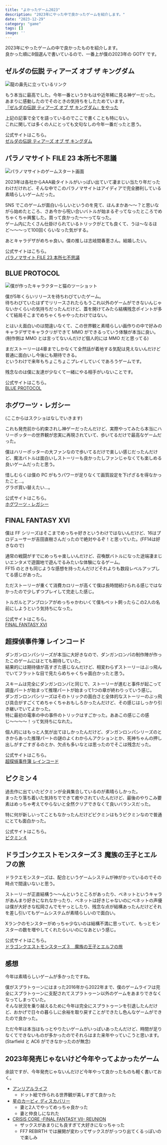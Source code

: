 ```yaml
---
title: "よかったゲーム2023"
description: "2023年にやった中で良かったゲームを紹介します。"
date: "2023-12-29"
category: "game"
tags: []
image: ''
---
```


2023年にやったゲームの中で良かったものを紹介します。  
良かった順に8個選んで書いているので、一番上が僕の2023年の GOTY です。

## ゼルダの伝説 ティアーズ オブ ザ キングダム

![龍の鼻先に立っているリンク](./01.png "なぜかこんなキャプチャしかなかった…")

もう本当に最高でした。今年一番というかもはや近年稀に見る神ゲーだった。  
あまりに感動したのでそのときの気持ちをしたためています。  
[『ゼルダの伝説 ティアーズ オブ ザ キングダム』をやった](https://blog.nabeliwo.com/2023/05/zelda-totk/)

上記の記事で全てを語っているのでここで書くことも特にない。  
これに関しては多くの人にとっても文句なしの今年一番だったと思う。

公式サイトはこちら。  
[ゼルダの伝説 ティアーズ オブ ザ キングダム](https://www.nintendo.co.jp/zelda/totk/index.html)

## パラノマサイト FILE 23 本所七不思議

![パラノマサイトのゲームスタート画面](./02.png)

2023年は各社からAAA級タイトルがいっぱい出ていて凄まじい当たり年だったわけだけれど、そんな中でこのパラノマサイトはアイディアで完全勝利している素晴らしいゲームだった。

SNS でこのゲームが面白いらしいというのを見て、ほんまかあ〜〜？と思いながら始めたところ、さあ今から呪い合いバトルが始まるぞってなったところでめちゃくちゃ興奮した。買って良かった〜〜ってなった。  
ゲーム内にたくさん仕掛けられているトリックがとても良くて、うは〜なるほど〜〜〜って100回くらいなった気がする。

あとキャラデザがめちゃ良い。僕の推しは志岐間春恵さん。結婚したい。

公式サイトはこちら。  
[パラノマサイト FILE 23 本所七不思議](https://www.jp.square-enix.com/paranormasight/)

## BLUE PROTOCOL

![僕が作ったキャラクターと猫のツーショット](./03.png "このゲームの良さは世界観とキャラクターのかわいさです")

僕が5年くらいリリースを待ちわびていたゲーム。  
待ちわびていたはずでリリースされたらもうこれ以外のゲームができないんじゃないかくらいの気持ちだったんだけど、蓋を開けてみたら結構残念ポイントが多くて結局そこまでめちゃくちゃやったわけではない。

とはいえ面白いのは間違いなくて、この世界観と素晴らしい画作りの中で好みのキャラデザでキャラクリができて MMO ができるっていう体験が本当に良い。  
(制作側は MMO とは言ってないんだけど個人的には MMO だと思ってる)

まだストーリーは4章までしかなくて全然話が着地する気配は見えないんだけど普通に面白いし今後にも期待できる。  
というわけで来年もちょこちょこプレイしていくであろうゲームです。

残念なのは僕に友達が少なくて一緒にやる相手がいないことです。

公式サイトはこちら。  
[BLUE PROTOCOL](https://blue-protocol.com/)

## ホグワーツ・レガシー

(ここからはスクショはなしでいきます)

これも発売前から約束されし神ゲーだったんだけど、実際やってみたら本当にハリーポッターの世界観が忠実に再現されていて、歩いてるだけで最高なゲームだった。  

僕はハリーポッターの大ファンなので歩いてるだけで楽しい感じだったんだけど、魔法バトルは面白いしストーリーも良かったしファンじゃなくても楽しめる良いゲームだったと思う。

惜しむらくは僕の PC がもうパワーが足りなくて画質設定を下げざるを得なかったこと…。  
グラボ買い替えたい…。

公式サイトはこちら。  
[ホグワーツ・レガシー](https://www.hogwartslegacy.com/ja-jp)

## FINAL FANTASY XVI

僕は FF シリーズはそこまでめっちゃ好きというわけではないんだけど、16はプロデューサーが吉田直樹さんだったので絶対やるぞ！と思っていた。(FF14は好きなので)

通常の戦闘がすでにめっちゃ楽しいんだけど、召喚獣バトルになった途端凄まじいエンタメで遊園地で遊んでるみたいな体験になるゲーム。  
FF15 のときも同じような感想を持ったんだけどそれよりも数段レベルアップしてる感じがあった。

ただストーリーが重くて消費カロリーが高くて僕は長時間続けられる感じではなかったので少しずつプレイして完走した感じ。

トルガルとアンブロシアがめっちゃかわいくて僕もペット飼ったらこの2人の名前にしようという気持ちになった。

公式サイトはこちら。  
[FINAL FANTASY XVI](https://jp.finalfantasyxvi.com/)

## 超探偵事件簿 レインコード

ダンガンロンパシリーズが本当に大好きなので、ダンガンロンパの制作陣が作ったこのゲームにはとても期待していた。  
結果的には期待値が高すぎた感じなんだけど、相変わらずストーリーはぶっ飛んでいてフラットな目で見たらめちゃくちゃ面白かったと思う。

スキームは完全にダンガンロンパと同じで、ストーリーが進むと事件が起こって調査パートが始まって推理パートが始まって1つの章が終わりっていう感じ。  
ダンガンロンパシリーズはそのトリックの面白さと全体的なストーリーのぶっ飛び具合がすごくてめちゃくちゃおもしろかったんだけど、その感じはしっかり引き継いでいてよかった。  
特に最初の電車の中の事件のトリックはすごかった。ああこの感じこの感じ〜〜〜〜！って気持ちになれた。

個人的にはもっと人気が出てほしかったんだけど、ダンガンロンパシリーズのときからあった推理パートの謎のよくわからんアクションとか、死神ちゃんの押し出しがすごすぎるのとか、欠点も多いなとは思ったのでそこは残念だった。

公式サイトはこちら。  
[超探偵事件簿 レインコード](https://www.spike-chunsoft.co.jp/raincode/)

## ピクミン４

過去作に出ていたピクミンが全員集合しているのが素晴らしかった。  
まったり落ち着いた気持ちでできて癒やされていたんだけど、最後のやりこみ要素はめっちゃ考えてやらないと全然クリアできなくて良いバランスだった。

特に何が新しいってこともなかったんだけどピクミンはもうピクミンなので普通にとても面白かった。

公式サイトはこちら。  
[ピクミン４](https://www.nintendo.co.jp/switch/ampya/index.html)

## ドラゴンクエストモンスターズ３ 魔族の王子とエルフの旅

ドラクエモンスターズは、配合というゲームシステムが神がかっているのでその時点で間違いないと思う。

ストーリーが正直結構う〜〜んというところがあったり、ベネットというキャラがあんまり好きになれなかったり、ベネットは好きじゃないのにベネットの声優は僕が大好きな松岡さんでモヤっとしたり、残念な点が結構あったんだけどそれを差し引いてもゲームシステムが素晴らしいので面白い。

Xランクのモンスターがめっちゃ少ないのは結構不満に思っていて、もっとモンスターの数を増やしてくれたらいいのになあという感じ。

公式サイトはこちら。  
[ドラゴンクエストモンスターズ３　魔族の王子とエルフの旅](https://www.dragonquest.jp/monsters3/)

## 感想

今年は素晴らしいゲームが多かったですね。

僕がスプラトゥーンにはまった2016年から2022年まで、僕のゲームライフは完全にスプラトゥーンに支配されてスプラトゥーン以外のゲームをあまりできなくなってしまっていた。  
そんな状況を乗り越えるために今年は完全にスプラトゥーンを引退したんだけど、おかげで日々の暮らしに余裕を取り戻すことができたし色んなゲームができたので良かった。

ただ今年は本当はもっとやりたいゲームがいっぱいあったんだけど、時間が足りなくてできないものが多かったのでそれらはまた来年やっていこうと思います。  
(Starfield と AC6 ができなかったのが無念)

## 2023年発売じゃないけど今年やってよかったゲーム

余談ですが、今年発売じゃないんだけど今年やって良かったものも軽く書いておく。

- [アンリアルライフ](https://www.unreal-life.net/)
  - ドット絵で作られる世界観が美しすぎて良かった
- [星のカービィ ディスカバリー](https://www.nintendo.co.jp/switch/arzga/index.html)
  - 妻と2人でやってめっちゃ良かった
  - 妻と仲良しになれた
- [CRISIS CORE -FINAL FANTASY VII- REUNION](https://www.jp.square-enix.com/ccffvii_reunion/)
  - ザックスがあまりにも良すぎて大好きになっちゃった
  - FF7 REBIRTH では展開が変わってザックスががっつり出てくるっぽいので楽しみ
